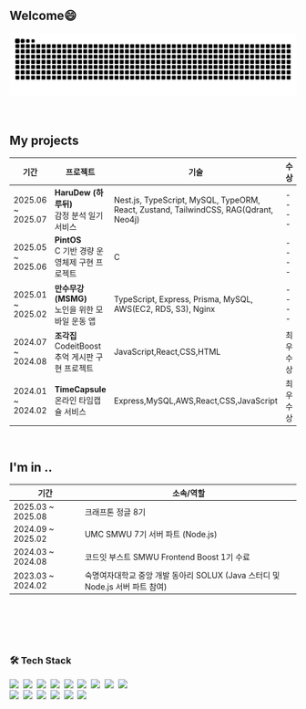 ## Welcome😄

<!--
**molcham/molcham** is a ✨ _special_ ✨ repository because its `README.md` (this file) appears on your GitHub profile.

Here are some ideas to get you started:

- 🔭 I’m currently working on ...
- 🌱 I’m currently learning ...
- 👯 I’m looking to collaborate on ...
- 🤔 I’m looking for help with ...
- 💬 Ask me about ...
- 📫 How to reach me: ...
- 😄 Pronouns: ...
- ⚡ Fun fact: ...
-->

<div align="center">
  <img src="https://github.com/molcham/molcham/blob/output/github-contribution-grid-snake.svg">
</div>

<!-- 상단 배너 (원하면 이미지 교체 가능) -->
<!-- ![banner](https://capsule-render.vercel.app/api?type=venom&height=200&text=Hi👋🏻%20I'm%20[이름을 입력하세요]&fontSize=70&color=0:ffe87c,100:f5f7c8&stroke=000000) -->
<!--
## 
> 🏫 [학교명] [전공]  
> <br/>
> 🪄 [직무/포지션]

<br/>
<br/>

<!--
### 📚 Studying
<div>
  <img src="https://img.shields.io/badge/javascript-F7DF1E?style=flat-square&logo=javascript&logoColor=black">&nbsp;
  <img src="https://img.shields.io/badge/Typescript-3178C6?style=flat-square&logo=typescript&logoColor=white"/>&nbsp;
  <img src="https://img.shields.io/badge/react-61DAFB?style=flat-square&logo=react&logoColor=black">&nbsp;
  <img src="https://img.shields.io/badge/Next.js-000000?style=flat-square&logo=nextdotjs&logoColor=white" />
  <!-- 필요한 기술스택은 자유롭게 추가/삭제 -->
</div>

<br/>
<br/>

## My projects 
| 기간 | 프로젝트 | 기술 | 수상 | 바로보기 |
|---|---|---|---|---|
| 2025.06 ~ 2025.07 | **HaruDew (하루뒤)** <br/> 감정 분석 일기 서비스 | Nest.js, TypeScript, MySQL, TypeORM, React, Zustand, TailwindCSS, RAG(Qdrant, Neo4j) | ---- | [배포사이트](https://harudew.site) / [GitHub](https://github.com/B1A4-NMM) |
| 2025.05 ~ 2025.06 | **PintOS** <br/> C 기반 경량 운영체제 구현 프로젝트 | C | ---- | [Thread~UserProgram](https://github.com/molcham/pintos-lab) / [Virtual Memory](https://github.com/krafton-jungle-307-week12-team9/pintos-vm) |
| 2025.01 ~ 2025.02 | **만수무강 (MSMG)** <br/> 노인을 위한 모바일 운동 앱 | TypeScript, Express, Prisma, MySQL, AWS(EC2, RDS, S3), Nginx | ---- | [GitHub](https://github.com/UMC-MSMG/Backend) |
| 2024.07 ~ 2024.08 | **조각집** <br/>CodeitBoost 추억 게시판 구현 프로젝트 | JavaScript,React,CSS,HTML | 최우수상 |[GitHub](https://github.com/CodeitBoost-Demo-TeamB/codeit-teamb-client) |
| 2024.01 ~ 2024.02 | **TimeCapsule** <br/>온라인 타임캡슐 서비스 | Express,MySQL,AWS,React,CSS,JavaScript | 최우수상 |[GitHub](https://github.com/orgs/2023-Solux-FinalProj/repositories) |


<br/>

## I'm in ..
| 기간 | 소속/역할 |
|---|---|
| 2025.03 ~ 2025.08 | 크래프톤 정글 8기 |
| 2024.09 ~ 2025.02 | UMC SMWU 7기 서버 파트 (Node.js) |
| 2024.03 ~ 2024.08 | 코드잇 부스트 SMWU Frontend Boost 1기 수료 |
| 2023.03 ~ 2024.02 | 숙명여자대학교 중앙 개발 동아리 SOLUX (Java 스터디 및 Node.js 서버 파트 참여) |



<br/>
<!--
## 🔥 My experience
- 🔥 [해커톤/공모전/네트워킹 등 참여/수상 경험 입력]
- 🏆 [수상 경험 입력]
- ✨ [특별 경험 입력] -->

<br/>
<br/>

<!-- 깃허브 통계 
[![Anurag's GitHub stats](https://github-readme-stats.vercel.app/api?username=molcham)](https://github.com/anuraghazra/github-readme-stats)
-->
<br/>

### 🛠 Tech Stack
<div>
  <img src="https://img.shields.io/badge/Node.js-339933?style=flat-square&logo=nodedotjs&logoColor=white"/>&nbsp;
  <img src="https://img.shields.io/badge/Express-000000?style=flat-square&logo=express&logoColor=white"/>&nbsp;
  <img src="https://img.shields.io/badge/NestJS-E0234E?style=flat-square&logo=nestjs&logoColor=white"/>&nbsp;
  <img src="https://img.shields.io/badge/React-61DAFB?style=flat-square&logo=react&logoColor=black"/>&nbsp;
  <img src="https://img.shields.io/badge/TypeScript-3178C6?style=flat-square&logo=typescript&logoColor=white"/>&nbsp;
  <img src="https://img.shields.io/badge/JavaScript-F7DF1E?style=flat-square&logo=javascript&logoColor=black"/>&nbsp;
  <img src="https://img.shields.io/badge/Java-007396?style=flat-square&logo=openjdk&logoColor=white"/>&nbsp;
  <img src="https://img.shields.io/badge/Python-3776AB?style=flat-square&logo=python&logoColor=white"/>&nbsp;
  <img src="https://img.shields.io/badge/C-A8B9CC?style=flat-square&logo=c&logoColor=black"/>&nbsp;
</div>


<div>
  <img src="https://img.shields.io/badge/Git-F05032?style=flat-square&logo=git&logoColor=white"/>&nbsp;
  <img src="https://img.shields.io/badge/Github-181717?style=flat-square&logo=github&logoColor=white"/>&nbsp;
  <img src="https://img.shields.io/badge/Notion-000000?style=flat-square&logo=notion&logoColor=white"/>&nbsp;
  <img src="https://img.shields.io/badge/VScode-007ACC?style=flat-square&logo=visualstudiocode&logoColor=white"/>&nbsp;
  <img src="https://img.shields.io/badge/Discord-5865F2?style=flat-square&logo=discord&logoColor=white"/>&nbsp;
  <img src="https://img.shields.io/badge/Figma-F24E1E?style=flat-square&logo=figma&logoColor=white"/>&nbsp;
</div>

<br/>

<!-- 활동 기록 그래프 -->
<!-- [![GitHub Streak](https://streak-stats.demolab.com?user=[깃허브ID입력]&theme=solarized-dark&border_radius=20)](https://git.io/streak-stats) -->



<!--
[![Anurag's GitHub stats](https://github-readme-stats.vercel.app/api?username=molcham)](https://github.com/anuraghazra/github-readme-stats)
-->

<!--
[![Solved.ac Profile](http://mazassumnida.wtf/api/v2/generate_badge?boj=sonchaemin89)](https://solved.ac/sonchaemin89/)
-->
<!--
<div align="center">
  <img src="https://github.com/molcham/molcham/blob/output/github-contribution-grid-snake.svg">
</div>
-->



